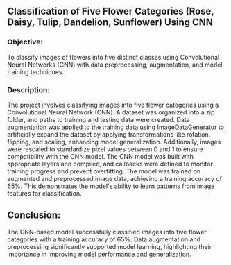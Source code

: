 ## Classification of Five Flower Categories (Rose, Daisy, Tulip, Dandelion, Sunflower) Using CNN
### Objective:
To classify images of flowers into five distinct classes using Convolutional Neural Networks (CNN) with data preprocessing, augmentation, and model training techniques.
### Description:
The project involves classifying images into five flower categories using a Convolutional Neural Network (CNN). A dataset was organized into a zip folder, and paths to training and testing data were created. Data augmentation was applied to the training data using ImageDataGenerator to artificially expand the dataset by applying transformations like rotation, flipping, and scaling, enhancing model generalization. Additionally, images were rescaled to standardize pixel values between 0 and 1 to ensure compatibility with the CNN model. The CNN model was built with appropriate layers and compiled, and callbacks were defined to monitor training progress and prevent overfitting. The model was trained on augmented and preprocessed image data, achieving a training accuracy of 65%. This demonstrates the model's ability to learn patterns from image features for classification.
## Conclusion:
The CNN-based model successfully classified images into five flower categories with a training accuracy of 65%. Data augmentation and preprocessing significantly supported model learning, highlighting their importance in improving model performance and generalization.



